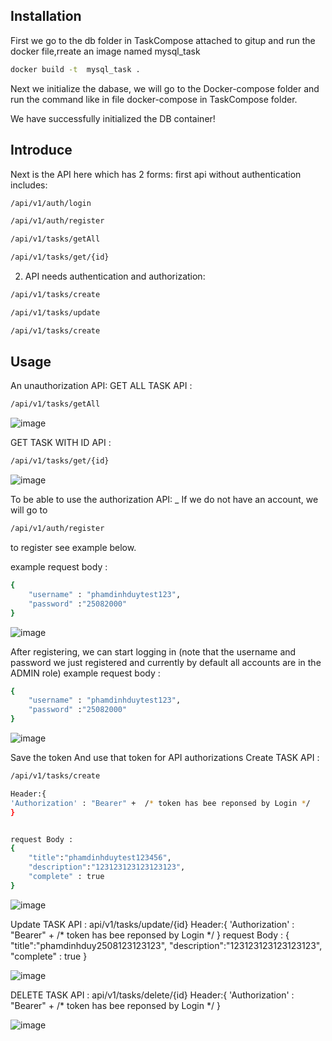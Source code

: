 ## Installation
First we go to the db folder in TaskCompose attached to gitup and run the docker file,rreate an image named mysql_task 
```bash
docker build -t  mysql_task .
```

Next we initialize the dabase, we will go to the Docker-compose folder and run the command like in file docker-compose in TaskCompose folder.

We have successfully initialized the DB container!
  
## Introduce

 Next is the API here which has 2 forms:
first api without authentication includes:

```bash
/api/v1/auth/login
```
```bash
/api/v1/auth/register
```
```bash
/api/v1/tasks/getAll
```
```bash
/api/v1/tasks/get/{id}
```

2. API needs authentication and authorization:
```bash
/api/v1/tasks/create
```
```bash
/api/v1/tasks/update
```
```bash
/api/v1/tasks/create
```

## Usage

An unauthorization API:
GET ALL TASK  API :
```bash
/api/v1/tasks/getAll
```
![image](https://github.com/PhamDinhDuy-2508/TaskAssignment/assets/69359047/ec059f1b-b3be-4768-a172-bc72879310da)

GET TASK WITH ID  API : 

```bash
/api/v1/tasks/get/{id}
```
![image](https://github.com/PhamDinhDuy-2508/TaskAssignment/assets/69359047/8fcb0fb7-67e9-45b5-9e09-1ba76f422108)


To be able to use the authorization API:
_ If we do not have an account, we will go to 
```bash
/api/v1/auth/register
```
to register see example below.

example request body :
```bash
{
    "username" : "phamdinhduytest123",
    "password" :"25082000"
}
```

![image](https://github.com/PhamDinhDuy-2508/TaskAssignment/assets/69359047/13af3b49-f173-4428-b038-1e10f4fb242a)

After registering, we can start logging in (note that the username and password we just registered and currently by default all accounts are in the ADMIN role)
example request body :
```bash
{
    "username" : "phamdinhduytest123",
    "password" :"25082000"
}
```
![image](https://github.com/PhamDinhDuy-2508/TaskAssignment/assets/69359047/0b593431-aa21-47df-9b91-d9ed5303e98c)

Save the token And use that token for API authorizations
Create TASK  API : 
```bash
/api/v1/tasks/create
```
```bash
Header:{
'Authorization' : "Bearer" +  /* token has bee reponsed by Login */
}
```
```bash

request Body :
{
    "title":"phamdinhduytest123456",
    "description":"123123123123123123",
    "complete" : true
}
```

![image](https://github.com/PhamDinhDuy-2508/TaskAssignment/assets/69359047/788f9864-db9a-46b0-97c3-3c9428b96d84)

Update TASK  API : api/v1/tasks/update/{id}
Header:{
'Authorization' : "Bearer" +  /* token has bee reponsed by Login */
}
request Body :
{
    "title":"phamdinhduy2508123123123",
    "description":"123123123123123123",
    "complete" : true
}

![image](https://github.com/PhamDinhDuy-2508/TaskAssignment/assets/69359047/e7f6e88f-d3ca-4180-93bd-33750908aadd)

DELETE TASK  API : api/v1/tasks/delete/{id}
Header:{
'Authorization' : "Bearer" +  /* token has bee reponsed by Login */
}

![image](https://github.com/PhamDinhDuy-2508/TaskAssignment/assets/69359047/fbc39f8d-e00f-4ef1-9544-54bb58332b0b)
    
